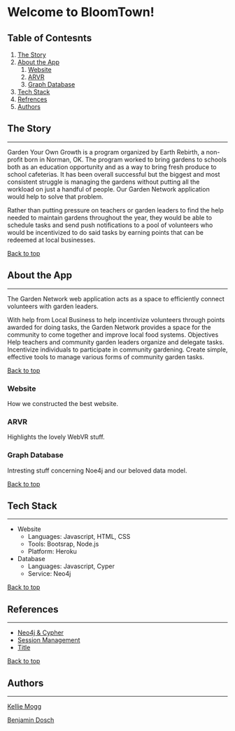 # Welcome to BloomTown!

## Table of Contesnts

1. [The Story](#the-story)
2. [About the App](#about-the-app)
    1. [Website](#website)
    2. [ARVR](#arvr)
    3. [Graph Database](#graph-database)
9998. [Tech Stack](#tech-stack)
9999. [Refrences](#refrences)
10000. [Authors](#authors)

## The Story
---

Garden Your Own Growth is a program organized by Earth Rebirth, a non-profit born in Norman, OK. The program worked to bring gardens to schools both as an education opportunity and as a way to bring fresh produce to school cafeterias. It has been overall successful but the biggest and most consistent struggle is managing the gardens without putting all the workload on just a handful of people. Our Garden Network application would help to solve that problem.

Rather than putting pressure on teachers or garden leaders to find the help needed to maintain gardens throughout the year, they would be able to schedule tasks and send push notifications to a pool of volunteers who would be incentivized to do said tasks by earning points that can be redeemed at local businesses. 

[Back to top](#welcome-to-bloomtown)

## About the App
---

The Garden Network web application acts as a space to efficiently connect volunteers with garden leaders. 

With help from Local Business to help incentivize volunteers through points awarded for doing tasks, the Garden Network provides a space for the community to come together and improve local food systems. 
Objectives
Help teachers and community garden leaders organize and delegate tasks. 
Incentivize individuals to participate in community gardening.
Create simple, effective tools to manage various forms of community garden tasks. 

[Back to top](#welcome-to-bloomtown)

### Website

How we constructed the best website.

### ARVR

Highlights the lovely WebVR stuff.

### Graph Database

Intresting stuff concerning Noe4j and our beloved data model.

[Back to top](#welcome-to-bloomtown)

## Tech Stack
---

* Website
    * Languages: Javascript, HTML, CSS
    * Tools: Bootsrap, Node.js
    * Platform: Heroku
* Database
    * Languages: Javascript, Cyper
    * Service: Neo4j

[Back to top](#welcome-to-bloomtown)

## References
---

* [Neo4j & Cypher](https://neo4j.com/docs/ "Neo4j Documentation")
* [Session Management](https://www.section.io/engineering-education/session-management-in-nodejs-using-expressjs-and-express-session/ "Session Management in Node.js using ExpressJS and Express Session")
* [Title](url "Hover Text")

[Back to top](#welcome-to-bloomtown)

## Authors
---

[Kellie Mogg](https://github.com/kelliemogg)

[Benjamin Dosch](https://github.com/BenDoschGit)
